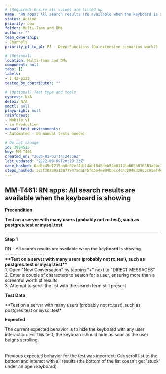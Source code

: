 ```yaml
---
# (Required) Ensure all values are filled up
name: "RN apps: All search results are available when the keyboard is showing"
status: Active
priority: Low
folder: Multi-Team and DMs
authors: ""
team_ownership:
- Channels
priority_p1_to_p4: P3 - Deep Functions (Do extensive scenarios work?)

# (Optional)
location: Multi-Team and DMs
component: null
tags: []
labels:
- 1.42-p123
tested_by_contributor: ""

# (Optional) Test type and tools
cypress: N/A
detox: N/A
mmctl: null
playwright: null
rainforest:
- Mobile v1
- in Production
manual_test_environments:
- Automated - No manual tests needed

# Do not change
id: 3904515
key: MM-T461
created_on: "2020-01-03T14:24:36Z"
last_updated: "2022-09-09T20:29:23Z"
case_hashed: 0ad8c45d1215aa8c02ef4dc14abf0d8deb54e8117ba665b816383a9bc7d0e1ac3282085172c8d5f1230c417bcf2fb4c8
steps_hashed: 5c9f30a99a120779475da14bfd564ee94bbcc4c4c2048d3903c95ef4eaa9af6136b604769c5fd2c666dda4fdc01ea158
---
```


<!-- (Auto-generated) Based on frontmatter's "key" and "name" -->

## MM-T461: RN apps: All search results are available when the keyboard is showing

**Precondition**

**Test on a server with many users (probably not rc.test), such as postgres.test or mysql.test**

---

**Step 1**

RN - All search results are available when the keyboard is showing\
\--------------------\
**\*\*Test on a server with many users (probably not rc.test), such as postgres.test or mysql.test\*\***\
1\. Open "New Conversation" by tapping "+" next to "DIRECT MESSAGES"\
2\. Enter a couple of characters to search for a user, ensuring more than a screenful worth of results\
3\. Attempt to scroll the list with the search term still present

**Test Data**

\*\*Test on a server with many users (probably not rc.test), such as postgres.test or mysql.test\*

**Expected**

The current expected behavior is to hide the keyboard with any user interaction. For this test, the keyboard should hide as soon as the user beigns scrolling.\
\
\
Previous expected behavior for the test was incorrect: Can scroll list to the bottom and interact with all results (the bottom of the list doesn't get 'stuck' under an open keyboard)
